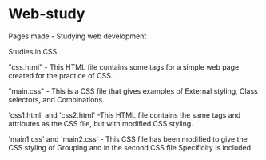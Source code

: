 # Web-study
Pages made - Studying web development 

Studies in CSS

"css.html" - This HTML file contains some tags for a simple web page created for the practice of CSS. 

"main.css" - This is a CSS file that gives examples of External styling, Class selectors, and Combinations.

'css1.html' and 'css2.html' -This HTML file contains the same tags and attributes as the CSS file, but with modified CSS styling.

'main1.css' and 'main2.css' - This CSS file has been modified to give the CSS styling of Grouping and in the second CSS file Specificity is included.

